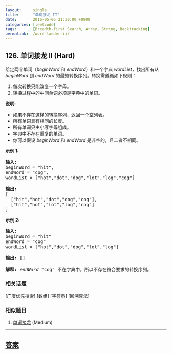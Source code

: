 ```yaml
---
layout:     single
title:      "单词接龙 II"
date:       2016-05-06 21:30:00 +0800
categories: [leetcode]
tags:       [Breadth-first Search, Array, String, Backtracking]
permalink:  /word-ladder-ii/
---
```


## 126. 单词接龙 II (Hard)

<p>给定两个单词（<em>beginWord</em> 和 <em>endWord</em>）和一个字典 <em>wordList</em>，找出所有从 <em>beginWord </em>到 <em>endWord </em>的最短转换序列。转换需遵循如下规则：</p>

<ol>
	<li>每次转换只能改变一个字母。</li>
	<li>转换过程中的中间单词必须是字典中的单词。</li>
</ol>

<p><strong>说明:</strong></p>

<ul>
	<li>如果不存在这样的转换序列，返回一个空列表。</li>
	<li>所有单词具有相同的长度。</li>
	<li>所有单词只由小写字母组成。</li>
	<li>字典中不存在重复的单词。</li>
	<li>你可以假设 <em>beginWord</em> 和 <em>endWord </em>是非空的，且二者不相同。</li>
</ul>

<p><strong>示例 1:</strong></p>

<pre><strong>输入:</strong>
beginWord = &quot;hit&quot;,
endWord = &quot;cog&quot;,
wordList = [&quot;hot&quot;,&quot;dot&quot;,&quot;dog&quot;,&quot;lot&quot;,&quot;log&quot;,&quot;cog&quot;]

<strong>输出:</strong>
[
  [&quot;hit&quot;,&quot;hot&quot;,&quot;dot&quot;,&quot;dog&quot;,&quot;cog&quot;],
&nbsp; [&quot;hit&quot;,&quot;hot&quot;,&quot;lot&quot;,&quot;log&quot;,&quot;cog&quot;]
]
</pre>

<p><strong>示例 2:</strong></p>

<pre><strong>输入:</strong>
beginWord = &quot;hit&quot;
endWord = &quot;cog&quot;
wordList = [&quot;hot&quot;,&quot;dot&quot;,&quot;dog&quot;,&quot;lot&quot;,&quot;log&quot;]

<strong>输出: </strong>[]

<strong>解释:</strong>&nbsp;<em>endWord</em> &quot;cog&quot; 不在字典中，所以不存在符合要求的转换序列。</pre>

### 相关话题
  [[广度优先搜索](https://github.com/openset/leetcode/tree/master/tag/breadth-first-search/README.md)]
  [[数组](https://github.com/openset/leetcode/tree/master/tag/array/README.md)]
  [[字符串](https://github.com/openset/leetcode/tree/master/tag/string/README.md)]
  [[回溯算法](https://github.com/openset/leetcode/tree/master/tag/backtracking/README.md)]

### 相似题目
  1. [单词接龙](/word-ladder) (Medium)

---

## [答案](https://github.com/openset/leetcode/tree/master/problems/word-ladder-ii)
